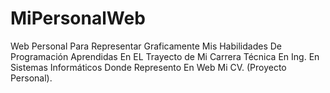 # MiPersonalWeb
Web Personal Para Representar Graficamente Mis Habilidades De Programación Aprendidas En EL Trayecto de Mi Carrera Técnica En Ing. En Sistemas Informáticos Donde Represento En Web Mi CV. (Proyecto Personal).
